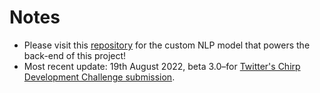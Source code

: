 # Notes
- Please visit this [repository](https://github.com/KaiserZZK/urban-NER) for the custom NLP model that powers the back-end of this project!
- Most recent update: 19th August 2022, beta 3.0–for [Twitter's Chirp Development Challenge submission](https://devpost.com/software/urban-alert-for-extreme-weathers). 
